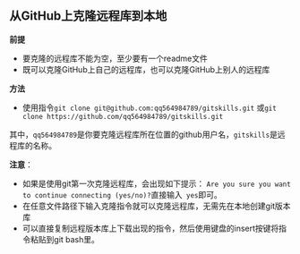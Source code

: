 ## 从GitHub上克隆远程库到本地  ##

**前提**

- 要克隆的远程库不能为空，至少要有一个readme文件
- 既可以克隆GitHub上自己的远程库，也可以克隆GitHub上别人的远程库


**方法**

 - 使用指令`git clone git@github.com:qq564984789/gitskills.git` 或`git clone https://github.com/qq564984789/gitskills.git` 

其中，`qq564984789`是你要克隆远程库所在位置的github用户名，`gitskills`是远程库的名称。

**注意**：

- 如果是使用git第一次克隆远程库，会出现如下提示：
`Are you sure you want to continue connecting (yes/no)?`直接输入` yes`即可。
- 在任意文件路径下输入克隆指令就可以克隆远程库，无需先在本地创建git版本库
- 可以直接复制远程版本库上下载出现的指令，然后使用键盘的insert按键将指令粘贴到git bash里。

